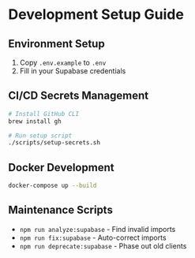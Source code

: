 # Development Setup Guide

## Environment Setup
1. Copy `.env.example` to `.env`
2. Fill in your Supabase credentials

## CI/CD Secrets Management
```bash
# Install GitHub CLI
brew install gh

# Run setup script
./scripts/setup-secrets.sh
```

## Docker Development
```bash
docker-compose up --build
```

## Maintenance Scripts
- `npm run analyze:supabase` - Find invalid imports
- `npm run fix:supabase` - Auto-correct imports
- `npm run deprecate:supabase` - Phase out old clients
